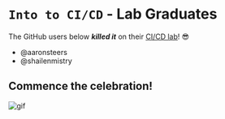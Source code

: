 # `Into to CI/CD` - Lab Graduates

The GitHub users below ***killed it*** on their [CI/CD lab](intro.md)! 😎

[//]: # (Add your username below, in alphabetical order to prevent conflicts and duplication.)

- @aaronsteers
- @shailenmistry

## Commence the celebration!

[//]: # (Psst - feel free to add more art or GIFs here if you are so inclined!)

![gif](resources/congrats01.gif)
